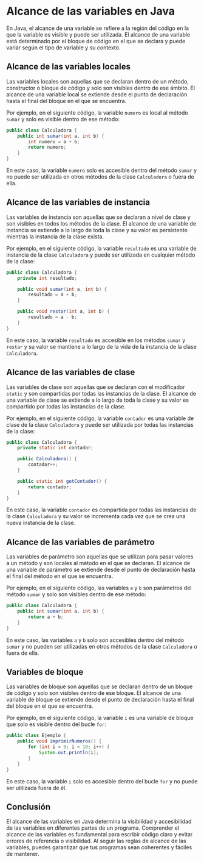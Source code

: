 # Alcance de las variables en Java

En Java, el alcance de una variable se refiere a la región del código en la que la variable es visible y puede ser
utilizada. El alcance de una variable está determinado por el bloque de código en el que se declara y puede variar según
el tipo de variable y su contexto.

## Alcance de las variables locales

Las variables locales son aquellas que se declaran dentro de un método, constructor o bloque de código y solo son
visibles dentro de ese ámbito. El alcance de una variable local se extiende desde el punto de declaración hasta el final
del bloque en el que se encuentra.

Por ejemplo, en el siguiente código, la variable `numero` es local al método `sumar` y solo es visible dentro de ese
método:

```java
public class Calculadora {
    public int sumar(int a, int b) {
        int numero = a + b;
        return numero;
    }
}
```

En este caso, la variable `numero` solo es accesible dentro del método `sumar` y no puede ser utilizada en otros métodos
de la clase `Calculadora` o fuera de ella.

## Alcance de las variables de instancia

Las variables de instancia son aquellas que se declaran a nivel de clase y son visibles en todos los métodos de la
clase. El alcance de una variable de instancia se extiende a lo largo de toda la clase y su valor es persistente
mientras la instancia de la clase exista.

Por ejemplo, en el siguiente código, la variable `resultado` es una variable de instancia de la clase `Calculadora` y
puede ser utilizada en cualquier método de la clase:

```java
public class Calculadora {
    private int resultado;

    public void sumar(int a, int b) {
        resultado = a + b;
    }

    public void restar(int a, int b) {
        resultado = a - b;
    }
}
```

En este caso, la variable `resultado` es accesible en los métodos `sumar` y `restar` y su valor se mantiene a lo largo
de la vida de la instancia de la clase `Calculadora`.

## Alcance de las variables de clase

Las variables de clase son aquellas que se declaran con el modificador `static` y son compartidas por todas las
instancias de la clase. El alcance de una variable de clase se extiende a lo largo de toda la clase y su valor es
compartido por todas las instancias de la clase.

Por ejemplo, en el siguiente código, la variable `contador` es una variable de clase de la clase `Calculadora` y puede
ser utilizada por todas las instancias de la clase:

```java
public class Calculadora {
    private static int contador;

    public Calculadora() {
        contador++;
    }

    public static int getContador() {
        return contador;
    }
}
```

En este caso, la variable `contador` es compartida por todas las instancias de la clase `Calculadora` y su valor se
incrementa cada vez que se crea una nueva instancia de la clase.

## Alcance de las variables de parámetro

Las variables de parámetro son aquellas que se utilizan para pasar valores a un método y son locales al método en el
que se declaran. El alcance de una variable de parámetro se extiende desde el punto de declaración hasta el final del
método en el que se encuentra.

Por ejemplo, en el siguiente código, las variables `a` y `b` son parámetros del método `sumar` y solo son visibles
dentro de ese método:

```java
public class Calculadora {
    public int sumar(int a, int b) {
        return a + b;
    }
}
```

En este caso, las variables `a` y `b` solo son accesibles dentro del método `sumar` y no pueden ser utilizadas en otros
métodos de la clase `Calculadora` o fuera de ella.

## Variables de bloque

Las variables de bloque son aquellas que se declaran dentro de un bloque de código y solo son visibles dentro de ese
bloque. El alcance de una variable de bloque se extiende desde el punto de declaración hasta el final del bloque en el
que se encuentra.

Por ejemplo, en el siguiente código, la variable `i` es una variable de bloque que solo es visible dentro del bucle
`for`:

```java
public class Ejemplo {
    public void imprimirNumeros() {
        for (int i = 0; i < 10; i++) {
            System.out.println(i);
        }
    }
}
```

En este caso, la variable `i` solo es accesible dentro del bucle `for` y no puede ser utilizada fuera de él.

## Conclusión

El alcance de las variables en Java determina la visibilidad y accesibilidad de las variables en diferentes partes de un
programa. Comprender el alcance de las variables es fundamental para escribir código claro y evitar errores de
referencia o visibilidad. Al seguir las reglas de alcance de las variables, puedes garantizar que tus programas sean
coherentes y fáciles de mantener.
